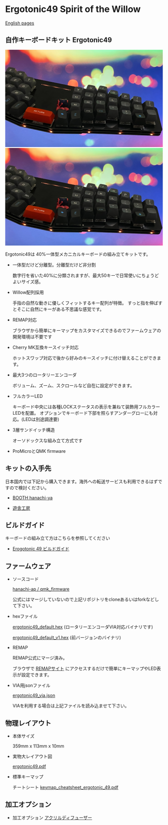 # Ergotonic49 Spirit of the Willow
 
[English pages](https://translate.google.com/translate?hl=&sl=ja&tl=en&u=https%3A%2F%2Fhanachi-ap.github.io%2Fergotonic49_docs%2F&sandbox=1)

## 自作キーボードキット Ergotonic49 

![](docs/img/img1.jpg)
  <img src="docs/img/img1.jpg" alt="img" title="docs/img/img1.jpg" width=600>


Ergotonic49は 40%一体型メカニカルキーボードの組み立てキットです。

- 一体型だけど分離型。分離型だけど非分割

  数字行を省いた40%に分類されますが、最大50キーで日常使いにちょうどよいサイズ感。
  
- Willow配列採用

  手指の自然な動きに優しくフィットするキー配列が特徴。
  すっと指を伸ばすとそこに自然にキーがある不思議な感覚です。

- REMAP対応

  ブラウザから簡単にキーマップをカスタマイズできるのでファームウェアの開発環境は不要です

- Cherry MK互換キースイッチ対応

  ホットスワップ対応で後から好みのキースイッチに付け替えることができます。

- 最大3つのロータリーエンコーダ

  ボリューム、ズーム、スクロールなど自在に設定ができます。

- フルカラーLED

  キーボード中央には各種LOCKステータスの表示を兼ねて装飾用フルカラーLEDを配置。
  オプションでキーボード下部を照らすアンダーグローにも対応。(LEDは別途調達要)

- 3層サンドイッチ構造

  オーソドックスな組み立て方式です

- ProMicroとQMK firmware


## キットの入手先

日本国内では下記から購入できます。海外への転送サービスも利用できるはずですので検討ください。

 - [BOOTH hanachi-ya](https://hanachiya.booth.pm/items/3040189)

 - [遊舎工房](https://shop.yushakobo.jp/collections/keyboard/products/2942)

## ビルドガイド

キーボードの組み立て方はこちらを参照してください

 -  [Erogotonic 49 ビルドガイド](https://hanachi-ap.github.io/ergotonic49_docs/docs/)

## ファームウェア

 - ソースコード
   
     [hanachi-ap / qmk_firmware](https://github.com/hanachi-ap/qmk_firmware/tree/ergotonic49/keyboards/ergotonic49)

   公式にはマージしていないので上記リポジトリをcloneあるいはforkなどして下さい。

- hexファイル

   [ergotonic49_default.hex](lib/ergotonic49_default.hex)    (ロータリーエンコーダVIA対応バイナリです)


   [ergotonic49_default_v1.hex](lib/ergotonic49_default_v1.hex)    (前バージョンのバイナリ)


- REMAP
  
  REMAP公式にマージ済み。

  ブラウザで [REMAPサイト](https://remap-keys.app/) にアクセスするだけで簡単にキーマップやLED表示が設定できます。

- VIA用jsonファイル
  
    [ergotonic49_via.json](lib/ergotonic49_via.json)

    VIAを利用する場合は上記ファイルを読み込ませて下さい。

## 物理レイアウト

- 本体サイズ 
 
  359mm x 113mm x 10mm
   
- 実物大レイアウト図 

  [ergotonic49.pdf](docs/img/ergotonic49.pdf)


- 標準キーマップ
  
   チートシート [keymap_cheatsheet_ergotonic_49.pdf](docs/img/keymap_cheatsheet_ergotonic_49.pdf)


## 加工オプション 
   
- 加工オプション [アクリルディフューザー](docs/10_acrylic_diffuser.md)
